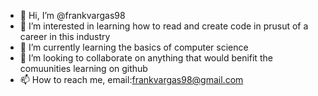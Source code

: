 - 👋 Hi, I’m @frankvargas98
- 👀 I’m interested in learning how to read and create code in prusut of a career in this industry
- 🌱 I’m currently learning the basics of computer science 
- 💞️ I’m looking to collaborate on anything that would benifit the comuunities learning on github
- 📫 How to reach me, email:frankvargas98@gmail.com

<!---
frankvargas98/frankvargas98 is a ✨ special ✨ repository because its `README.md` (this file) appears on your GitHub profile.
You can click the Preview link to take a look at your changes.
--->
